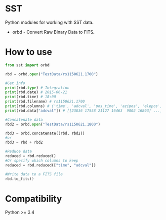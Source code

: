 # SST
  
Python modules for working with SST data.  
* orbd - Convert Raw Binary Data to FITS.
  
# How to use

```python
from sst import orbd

rbd = orbd.open("TestData/rs1150621.1700")

#Get info
print(rbd.type) # Integration
print(rbd.date) # 2015-06-21
print(rbd.time) # 18:00
print(rbd.filename) # rs1150621.1700
print(rbd.columns) # ('time', 'adcval', 'pos_time', 'azipos', 'elepos', 'pm_daz', ...)
print(rbd.data["adcval"]) # [[23836 17558 21127 16463  9802 16893] ...]

#Concatenate data
rbd2 = orbd.open("TestData/rs1150621.1800")

rbd3 = orbd.concatenate((rbd, rbd2))
#or
rbd3 = rbd + rbd2

#Reduce data
reduced = rbd.reduced() 
#Or specify which columns to keep
reduced = rbd.reduced(["time", "adcval"])

#Write data to a FITS file
rbd.to_fits()
```

# Compatibility
Python >= 3.4
